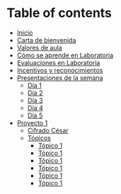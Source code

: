 # Table of contents
* [Inicio](README.md)
* [Carta de bienvenida](1bienvenida.md)
* [Valores de aula](2valores.md)
* [Cómo se aprende en Laboratoria](3aprende.md)
* [Evaluaciones en Laboratoria](4evaluaciones.md)
* [Incentivos y reconocimientos](5reconocimientos.md)
* [Presentaciones de la semana]()
	* [Día 1](dia1.md)
	* [Día 2](dia2.md)
	* [Día 3](dia3.md)
	* [Día 4](dia4.md)
	* [Día 5](dia5.md)
 * [Proyecto 1]()
 	* [Cifrado César](/projects/proyecto1.md)
 	* [Tópicos]()
 		* [Tópico 1]()
 		* [Tópico 1]()
 		* [Tópico 1]()
 		* [Tópico 1]()
 		* [Tópico 1]()
 		* [Tópico 1]()
